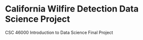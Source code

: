 # California Wilfire Detection Data Science Project 
CSC 46000 Introduction to Data Science Final Project

